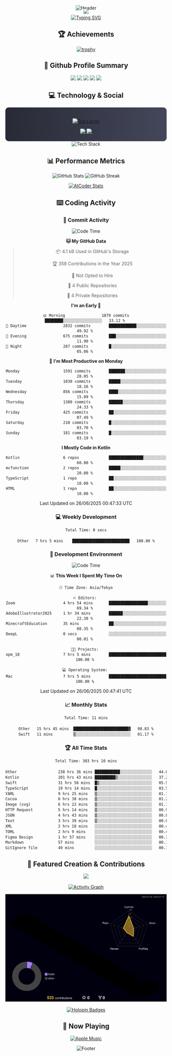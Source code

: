 <div align="center">
  
![Header](https://capsule-render.vercel.app/api?type=waving&color=gradient&customColorList=12&height=300&section=header&text=Welcome%20to%20Batapii's%20Universe&fontSize=50&animation=fadeIn&fontAlignY=40&desc=Android%20Developer%20|%20Kotlin%20LOVE%20)

<div style="margin-top: -20px;">
  <img src="https://readme-typing-svg.herokuapp.com/?lines=Crafting+Android+Experiences;Building+Tomorrow's+Apps+Today;Always+Learning,+Always+Growing&font=Fira%20Code&center=true&width=440&height=45&color=f75c7e&vCenter=true&size=22&pause=1000">
</div>

<a href="https://git.io/typing-svg">
  <img src="https://readme-typing-svg.demolab.com?font=Fira+Code&weight=600&size=28&duration=4000&pause=1000&center=true&vCenter=true&width=800&lines=Hey+there!+I'm+Batapii+%F0%9F%91%8B;Android+Developer+from+Japan+%F0%9F%87%AF%F0%9F%87%B5" alt="Typing SVG" />
</a>

## 🏆 Achievements

[![trophy](https://github-profile-trophy.vercel.app/?username=batapii&theme=onestar&no-frame=true&no-bg=true&column=8&rank=SECRET,SSS,SS,S,AAA,AA,A,B,C,?&margin-w=10&margin-h=10)](https://github.com/ryo-ma/github-profile-trophy)

## 🎯 Github Profile Summary

<div align="center">
  <img src="http://github-profile-summary-cards.vercel.app/api/cards/profile-details?username=batapii&theme=radical" />
  <img src="http://github-profile-summary-cards.vercel.app/api/cards/repos-per-language?username=batapii&theme=radical" />
  <img src="http://github-profile-summary-cards.vercel.app/api/cards/most-commit-language?username=batapii&theme=radical" />
  <img src="http://github-profile-summary-cards.vercel.app/api/cards/stats?username=batapii&theme=radical" />
  <img src="http://github-profile-summary-cards.vercel.app/api/cards/productive-time?username=batapii&theme=radical" />
</div>

## 💻 Technology & Social

<div align="center" style="background: linear-gradient(to right, #282A36, #44475A); padding: 20px; border-radius: 10px;">

[![Top Langs](https://github-readme-stats.vercel.app/api/top-langs/?username=batapii
)](https://github.com/anuraghazra/github-readme-stats)

<div style="margin-top: 15px">
<a href="https://github.com/batapii"><img src="https://img.shields.io/github/followers/batapii?style=for-the-badge&logo=github&label=Follow&color=ff6e96&labelColor=282A36"/></a>
<a href="https://twitter.com/batapii3939"><img src="https://img.shields.io/twitter/follow/batapii?style=for-the-badge&logo=twitter&color=1DA1F2&labelColor=282A36&label= Twitter"/></a>
</div>

</div>

<div align="center">
<img src="https://github-readme-tech-stack.vercel.app/api/cards?title=Tech+Stack&align=center&titleAlign=center&fontSize=20&lineHeight=10&lineCount=4&theme=github_dark&width=800&bg=%230D1117&badge=%23161B22&border=%2321262D&titleColor=%2358A6FF&line1=kotlin%2Ckotlin%2C0095D5%3Bandroid%2Candroid%2C00ff00%3Bjetpackcompose%2Cjetpack%2C4285F4%3B&line2=swift%2Cswift%2CFA7343%3Bfirebase%2Cfirebase%2CFFCA28%3Bgithub%2Cgithub%2C181717%3B&line3=typescript%2Ctypescript%2C3178C6%3Bgraphql%2Cgraphql%2CE10098%3Bsupabase%2Csupabase%2C3FCF8E%3B&line4=gradle%2Cgradle%2C02303A%3Bgitkraken%2Cgitkraken%2C179287%3Bpostman%2Cpostman%2CFF6C37%3B" alt="Tech Stack" />
</div>



## 📊 Performance Metrics

<div align="center">

![GitHub Stats](https://github-readme-stats.vercel.app/api?username=batapii&show_icons=true&theme=radical&hide_border=true&bg_color=0D1117)
![GitHub Streak](https://github-readme-streak-stats.herokuapp.com/?user=batapii&theme=radical&hide_border=true&background=0D1117)

[![AtCoder Stats](https://atcoder-readme-stats.vercel.app/stats/batapii3939?theme=dark&show_history=5&width=495)](https://github.com/iwbc-mzk/atcoder-readme-stats)

</div>

## ⌨️ Coding Activity

### 🌟 Commit Activity
<!--START_SECTION:commit-stats-->
![Code Time](http://img.shields.io/badge/Code%20Time-542%20hrs%2043%20mins-blue)

**🐱 My GitHub Data** 

> 📦 4.1 kB Used in GitHub's Storage 
 > 
> 🏆 358 Contributions in the Year 2025
 > 
> 🚫 Not Opted to Hire
 > 
> 📜 4 Public Repositories 
 > 
> 🔑 4 Private Repositories 
 > 
**I'm an Early 🐤** 

```text
🌞 Morning                1879 commits        ████████░░░░░░░░░░░░░░░░░   33.12 % 
🌆 Daytime                2832 commits        ████████████░░░░░░░░░░░░░   49.92 % 
🌃 Evening                675 commits         ███░░░░░░░░░░░░░░░░░░░░░░   11.90 % 
🌙 Night                  287 commits         █░░░░░░░░░░░░░░░░░░░░░░░░   05.06 % 
```
📅 **I'm Most Productive on Monday** 

```text
Monday                   1591 commits        ███████░░░░░░░░░░░░░░░░░░   28.05 % 
Tuesday                  1030 commits        █████░░░░░░░░░░░░░░░░░░░░   18.16 % 
Wednesday                856 commits         ████░░░░░░░░░░░░░░░░░░░░░   15.09 % 
Thursday                 1380 commits        ██████░░░░░░░░░░░░░░░░░░░   24.33 % 
Friday                   425 commits         ██░░░░░░░░░░░░░░░░░░░░░░░   07.49 % 
Saturday                 210 commits         █░░░░░░░░░░░░░░░░░░░░░░░░   03.70 % 
Sunday                   181 commits         █░░░░░░░░░░░░░░░░░░░░░░░░   03.19 % 
```


**I Mostly Code in Kotlin** 

```text
Kotlin                   6 repos             ███████████████░░░░░░░░░░   60.00 % 
mcfunction               2 repos             █████░░░░░░░░░░░░░░░░░░░░   20.00 % 
TypeScript               1 repo              ██░░░░░░░░░░░░░░░░░░░░░░░   10.00 % 
HTML                     1 repo              ██░░░░░░░░░░░░░░░░░░░░░░░   10.00 % 
```




 Last Updated on 26/06/2025 00:47:33 UTC
<!--END_SECTION:commit-stats-->

### 💻 Weekly Development
<!--START_SECTION:wakatime-->

```txt
Total Time: 0 secs

Other   7 hrs 5 mins    █████████████████████████   100.00 %
```

<!--END_SECTION:wakatime-->

### 🔨 Development Environment
<!--START_SECTION:dev-stats-->
![Code Time](http://img.shields.io/badge/Code%20Time-542%20hrs%2043%20mins-blue)

📊 **This Week I Spent My Time On** 

```text
🕑︎ Time Zone: Asia/Tokyo

🔥 Editors: 
Zoom                     4 hrs 54 mins       █████████████████░░░░░░░░   69.34 % 
AdobeIllustrator2025     1 hr 34 mins        ██████░░░░░░░░░░░░░░░░░░░   22.30 % 
MinecraftEducation       35 mins             ██░░░░░░░░░░░░░░░░░░░░░░░   08.35 % 
DeepL                    0 secs              ░░░░░░░░░░░░░░░░░░░░░░░░░   00.01 % 

🐱‍💻 Projects: 
opm_18                   7 hrs 5 mins        █████████████████████████   100.00 % 

💻 Operating System: 
Mac                      7 hrs 5 mins        █████████████████████████   100.00 % 
```


 Last Updated on 26/06/2025 00:47:41 UTC
<!--END_SECTION:dev-stats-->

### 📈 Monthly Stats
<!--START_SECTION:wakamonth-->

```txt
Total Time: 11 mins

Other   15 hrs 45 mins  ████████████████████████▓   98.83 %
Swift   11 mins         ▒░░░░░░░░░░░░░░░░░░░░░░░░   01.17 %
```

<!--END_SECTION:wakamonth-->

### 🏆 All Time Stats
<!--START_SECTION:wakaalltime-->

```txt
Total Time: 303 hrs 10 mins

Other                  238 hrs 36 mins ███████████░░░░░░░░░░░░░░   44.04 %
Kotlin                 201 hrs 43 mins █████████▒░░░░░░░░░░░░░░░   37.23 %
Swift                  31 hrs 56 mins  █▒░░░░░░░░░░░░░░░░░░░░░░░   05.90 %
TypeScript             19 hrs 14 mins  █░░░░░░░░░░░░░░░░░░░░░░░░   03.55 %
YAML                   9 hrs 25 mins   ▒░░░░░░░░░░░░░░░░░░░░░░░░   01.74 %
Cocoa                  6 hrs 38 mins   ▒░░░░░░░░░░░░░░░░░░░░░░░░   01.23 %
Image (svg)            6 hrs 22 mins   ▒░░░░░░░░░░░░░░░░░░░░░░░░   01.18 %
HTTP Request           5 hrs 14 mins   ▒░░░░░░░░░░░░░░░░░░░░░░░░   00.97 %
JSON                   4 hrs 43 mins   ▒░░░░░░░░░░░░░░░░░░░░░░░░   00.87 %
Text                   3 hrs 39 mins   ▒░░░░░░░░░░░░░░░░░░░░░░░░   00.67 %
XML                    2 hrs 18 mins   ░░░░░░░░░░░░░░░░░░░░░░░░░   00.43 %
TOML                   2 hrs 9 mins    ░░░░░░░░░░░░░░░░░░░░░░░░░   00.40 %
Figma Design           1 hr 57 mins    ░░░░░░░░░░░░░░░░░░░░░░░░░   00.36 %
Markdown               57 mins         ░░░░░░░░░░░░░░░░░░░░░░░░░   00.18 %
GitIgnore file         49 mins         ░░░░░░░░░░░░░░░░░░░░░░░░░   00.15 %
```

<!--END_SECTION:wakaalltime-->


## 🌟 Featured Creation & Contributions

<div align="center">
  <a href="https://github.com/batapii/ToDoSNS">
    <img src="https://github-readme-stats.vercel.app/api/pin/?username=batapii&repo=ToDoSNS&theme=radical&hide_border=true&bg_color=0D1117" />
  </a>

[![Activity Graph](https://github-readme-activity-graph.vercel.app/graph?username=batapii&custom_title=Contribution%20Graph&hide_border=true&theme=radical&bg_color=0D1117)](https://github.com/ashutosh00710/github-readme-activity-graph)

![3D Contrib](./profile-3d-contrib/profile-night-rainbow.svg)

[![Holopin Badges](https://holopin.me/batapii)](https://holopin.io/@batapii)

</div>

## 🎵 Now Playing

<div align="center">
  
[![Apple Music](https://music-profile.rayriffy.com/theme/dark.svg?uid=001005.6598667d2ffd4a10a4f429edd0ba24c4.1156)](https://github.com/rayriffy/apple-music-github-profile)

</div>

![Footer](https://capsule-render.vercel.app/api?type=waving&color=gradient&customColorList=12&height=100&section=footer)

</div>
